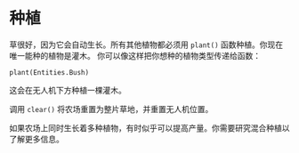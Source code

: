 # 种植
草很好，因为它会自动生长。所有其他植物都必须用 `plant()` 函数种植。你现在唯一能种的植物是灌木。
你可以像这样把你想种的植物类型传递给函数：

`plant(Entities.Bush)`

这会在无人机下方种植一棵灌木。

调用 `clear()` 将农场重置为整片草地，并重置无人机位置。

如果农场上同时生长着多种植物，有时似乎可以提高产量。你需要研究混合种植以了解更多信息。